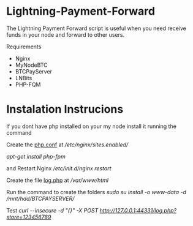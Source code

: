 # Lightning-Payment-Forward
The Lightning Payment Forward script is useful when you need receive funds in your node and forward to other users. 

Requirements 
 - Nginx
 - MyNodeBTC
 - BTCPayServer
 - LNBits
 - PHP-FQM

# Instalation Instrucions
If you dont have php installed on your my node install it running the command 


Create the [php.conf](https://github.com/BitcoinBeachBR/LNBits-Payment-Forward/blob/main/fs/etc/nginx/sites.enabled/php.conf) at */etc/nginx/sites.enabled/*

*apt-get install php-fpm*

and Restart Nginx
*/etc/init.d/nginx restart*

Create the file [log.php](https://github.com/BitcoinBeachBR/LNBits-Payment-Forward/blob/main/fs/var/www/html/log.php) at */var/www/html*


Run the command to create the folders
*sudo su*
*install -o www-data -d /mnt/hdd/BTCPAYSERVER/*

Test 
*curl --insecure -d "{}" -X POST http://127.0.0.1:44331/log.php?store=123456789*

